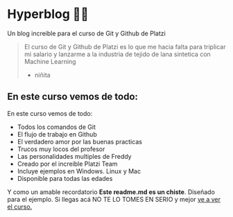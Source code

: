 # Hyperblog 🧙‍♂️
Un blog increible para el curso de Git y Github de Platzi 
>El curso de Git y Github de Platzi es lo que me hacia falta para triplicar mi salario y lanzarme a la industria de tejido de lana sintetica con Machine Learning 
> - niñita

## En este curso vemos de todo:
En este curso vemos de todo:
* Todos los comandos de Git
* El flujo de trabajo en Github
* El verdadero amor por las buenas practicas
* Trucos muy locos del profesor
* Las personalidades multiples de Freddy
* Creado por el increible Platzi Team
* Incluye ejemplos en Windows. Linux y Mac
* Disponible para todas las edades

Y como un amable recordatorio **Este readme.md es un chiste**. Diseñado para el ejemplo. Si llegas acá NO TE LO TOMES EN SERIO y mejor [ve a ver el curso.](http://https://platzi.com/clases/1557-git-github/19977-readmemd-es-una-excelente-practica/ "ve a ver el curso.")

